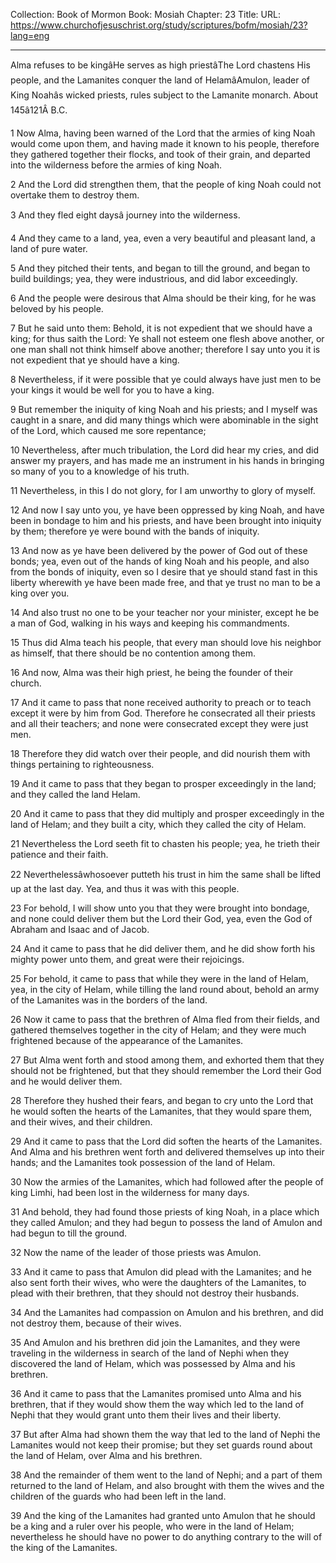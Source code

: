 Collection: Book of Mormon
Book: Mosiah
Chapter: 23
Title: 
URL: https://www.churchofjesuschrist.org/study/scriptures/bofm/mosiah/23?lang=eng

---

Alma refuses to be kingâHe serves as high priestâThe Lord chastens His people, and the Lamanites conquer the land of HelamâAmulon, leader of King Noahâs wicked priests, rules subject to the Lamanite monarch. About 145â121Â B.C.

1 Now Alma, having been warned of the Lord that the armies of king Noah would come upon them, and having made it known to his people, therefore they gathered together their flocks, and took of their grain, and departed into the wilderness before the armies of king Noah.

2 And the Lord did strengthen them, that the people of king Noah could not overtake them to destroy them.

3 And they fled eight daysâ journey into the wilderness.

4 And they came to a land, yea, even a very beautiful and pleasant land, a land of pure water.

5 And they pitched their tents, and began to till the ground, and began to build buildings; yea, they were industrious, and did labor exceedingly.

6 And the people were desirous that Alma should be their king, for he was beloved by his people.

7 But he said unto them: Behold, it is not expedient that we should have a king; for thus saith the Lord: Ye shall not esteem one flesh above another, or one man shall not think himself above another; therefore I say unto you it is not expedient that ye should have a king.

8 Nevertheless, if it were possible that ye could always have just men to be your kings it would be well for you to have a king.

9 But remember the iniquity of king Noah and his priests; and I myself was caught in a snare, and did many things which were abominable in the sight of the Lord, which caused me sore repentance;

10 Nevertheless, after much tribulation, the Lord did hear my cries, and did answer my prayers, and has made me an instrument in his hands in bringing so many of you to a knowledge of his truth.

11 Nevertheless, in this I do not glory, for I am unworthy to glory of myself.

12 And now I say unto you, ye have been oppressed by king Noah, and have been in bondage to him and his priests, and have been brought into iniquity by them; therefore ye were bound with the bands of iniquity.

13 And now as ye have been delivered by the power of God out of these bonds; yea, even out of the hands of king Noah and his people, and also from the bonds of iniquity, even so I desire that ye should stand fast in this liberty wherewith ye have been made free, and that ye trust no man to be a king over you.

14 And also trust no one to be your teacher nor your minister, except he be a man of God, walking in his ways and keeping his commandments.

15 Thus did Alma teach his people, that every man should love his neighbor as himself, that there should be no contention among them.

16 And now, Alma was their high priest, he being the founder of their church.

17 And it came to pass that none received authority to preach or to teach except it were by him from God. Therefore he consecrated all their priests and all their teachers; and none were consecrated except they were just men.

18 Therefore they did watch over their people, and did nourish them with things pertaining to righteousness.

19 And it came to pass that they began to prosper exceedingly in the land; and they called the land Helam.

20 And it came to pass that they did multiply and prosper exceedingly in the land of Helam; and they built a city, which they called the city of Helam.

21 Nevertheless the Lord seeth fit to chasten his people; yea, he trieth their patience and their faith.

22 Neverthelessâwhosoever putteth his trust in him the same shall be lifted up at the last day. Yea, and thus it was with this people.

23 For behold, I will show unto you that they were brought into bondage, and none could deliver them but the Lord their God, yea, even the God of Abraham and Isaac and of Jacob.

24 And it came to pass that he did deliver them, and he did show forth his mighty power unto them, and great were their rejoicings.

25 For behold, it came to pass that while they were in the land of Helam, yea, in the city of Helam, while tilling the land round about, behold an army of the Lamanites was in the borders of the land.

26 Now it came to pass that the brethren of Alma fled from their fields, and gathered themselves together in the city of Helam; and they were much frightened because of the appearance of the Lamanites.

27 But Alma went forth and stood among them, and exhorted them that they should not be frightened, but that they should remember the Lord their God and he would deliver them.

28 Therefore they hushed their fears, and began to cry unto the Lord that he would soften the hearts of the Lamanites, that they would spare them, and their wives, and their children.

29 And it came to pass that the Lord did soften the hearts of the Lamanites. And Alma and his brethren went forth and delivered themselves up into their hands; and the Lamanites took possession of the land of Helam.

30 Now the armies of the Lamanites, which had followed after the people of king Limhi, had been lost in the wilderness for many days.

31 And behold, they had found those priests of king Noah, in a place which they called Amulon; and they had begun to possess the land of Amulon and had begun to till the ground.

32 Now the name of the leader of those priests was Amulon.

33 And it came to pass that Amulon did plead with the Lamanites; and he also sent forth their wives, who were the daughters of the Lamanites, to plead with their brethren, that they should not destroy their husbands.

34 And the Lamanites had compassion on Amulon and his brethren, and did not destroy them, because of their wives.

35 And Amulon and his brethren did join the Lamanites, and they were traveling in the wilderness in search of the land of Nephi when they discovered the land of Helam, which was possessed by Alma and his brethren.

36 And it came to pass that the Lamanites promised unto Alma and his brethren, that if they would show them the way which led to the land of Nephi that they would grant unto them their lives and their liberty.

37 But after Alma had shown them the way that led to the land of Nephi the Lamanites would not keep their promise; but they set guards round about the land of Helam, over Alma and his brethren.

38 And the remainder of them went to the land of Nephi; and a part of them returned to the land of Helam, and also brought with them the wives and the children of the guards who had been left in the land.

39 And the king of the Lamanites had granted unto Amulon that he should be a king and a ruler over his people, who were in the land of Helam; nevertheless he should have no power to do anything contrary to the will of the king of the Lamanites.
